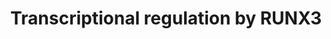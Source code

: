 ---
authors:
- ReactomeTeam
description: The transcription factor RUNX3 is a RUNX family member. All RUNX family
  members, RUNX1, RUNX2 and RUNX3, possess a highly conserved Runt domain, involved
  in DNA binding. For a more detailed description of the structure of RUNX proteins,
  please refer to the pathway 'Transcriptional regulation by RUNX1'. Similar to RUNX1
  and RUNX2, RUNX3 forms a transcriptionally active heterodimer with CBFB (CBF-beta).
  Studies in mice have shown that RUNX3 plays a role in neurogenesis and development
  of T lymphocytes. RUNX3 is implicated as a tumor suppressor gene in various human
  malignancies.<br>During nervous system formation, the Cbfb:Runx3 complex is involved
  in development of mouse proprioceptive dorsal root ganglion neurons by regulating
  expression of Ntrk3 (Neurotrophic tyrosine kinase receptor type 3) and possibly
  other genes (Inoue et al. 2002, Kramer et al. 2006, Nakamura et al. 2008, Dykes
  et al. 2011, Ogihara et al. 2016). It is not yet known whether RUNX3 is involved
  in human neuronal development and neuronal disorders.<br>RUNX3 plays a major role
  in immune response. RUNX3 regulates development of T lymphocytes. In mouse hematopoietic
  stem cells, expression of Runx3 is regulated by the transcription factor TAL1 (Landry
  et al. 2008). RUNX3 promotes the CD8+ lineage fate in developing thymocytes. In
  the CD4+ thymocyte lineage in mice, the transcription factor ThPOK induces transcription
  of SOCS family members, which repress Runx3 expression (Luckey et al. 2014). RUNX3,
  along with RUNX1 and ETS1, is implicated in regulation of transcription of the CD6
  gene, encoding a lymphocyte surface receptor expressed on developing and mature
  T cells (Arman et al. 2009). RUNX3 and ThPOK regulate intestinal CD4+ T cell immunity
  in a TGF-beta and retinoic acid-dependent manner, which is important for cellular
  defense against intestinal pathogens (Reis et al. 2013). Besides T lymphocytes,
  RUNX3 is a key transcription factor in the commitment of innate lymphoid cells ILC1
  and ILC3 (Ebihara et al. 2015). RUNX3 regulates expression of CD11A and CD49D integrin
  genes, involved in immune and inflammatory responses (Dominguez-Soto et al. 2005).
  RUNX3 is involved in mouse TGF-beta-mediated dendritic cell function and its deficiency
  is linked to airway inflammation (Fainaru et al. 2004).<br>In addition to its developmental
  role, RUNX3 is implicated as a tumor suppressor. The loss of RUNX3 expression and
  function was first causally linked to the genesis and progression of human gastric
  cancer (Li et al. 2002). Expression of RUNX3 increases in human pancreatic islet
  of Langerhans cells but not in pancreatic adenocarcinoma cells in response to differentiation
  stimulus (serum withdrawal) (Levkovitz et al. 2010). Hypermethylation of the RUNX3
  gene is associated with an increased risk for progression of Barrett's esophagus
  to esophageal adenocarcinoma (Schulmann et al. 2005). Hypermethylation-mediated
  silencing of the RUNX3 gene expression is also frequent in granulosa cell tumors
  (Dhillon et al. 2004) and has also been reported in colon cancer (Weisenberger et
  al. 2006), breast cancer (Lau et al. 2006, Huang et al. 2012), bladder cancer (Wolff
  et al. 2008) and gastric cancer (Li et al. 2002). In colorectal cancer, RUNX3 is
  one of the five markers in a gene panel used to classify CpG island methylator phenotype
  (CIMP+) (Weisenberger et al. 2006).<br>RUNX3 and CBFB are frequently downregulated
  in gastric cancer. RUNX3 cooperates with TGF-beta to maintain homeostasis in the
  stomach and is involved in TGF-beta-induced cell cycle arrest of stomach epithelial
  cells. Runx3 knockout mice exhibit decreased sensitivity to TGF-beta and develop
  gastric epithelial hyperplasia (Li et al. 2002, Chi et al. 2005). RUNX3-mediated
  inhibition of binding of TEADs:YAP1 complexes to target promoters is also implicated
  in gastric cancer suppression (Qiao et al. 2016).<br>RUNX3 is a negative regulator
  of NOTCH signaling and RUNX3-mediated inhibition of NOTCH activity may play a tumor
  suppressor role in hepatocellular carcinoma (Gao et al. 2010, Nishina et al. 2011).<br>In
  addition to RUNX3 silencing through promoter hypermethylation in breast cancer (Lau
  et al. 2006), Runx3+/- mice are predisposed to breast cancer development. RUNX3
  downregulates estrogen receptor alpha (ESR1) protein levels in a proteasome-dependent
  manner (Huang et al. 2012).<br>Besides its tumor suppressor role, mainly manifested
  through its negative effect on cell proliferation, RUNX3 can promote cancer cell
  invasion by stimulating expression of genes involved in metastasis, such as osteopontin
  (SPP1) (Whittle et al. 2015).  View original pathway at [http://www.reactome.org/PathwayBrowser/#DIAGRAM=8878159
  Reactome].
last-edited: 2021-01-25
organisms:
- Homo sapiens
redirect_from:
- /index.php/Pathway:WP4107
- /instance/WP4107
revision: null
schema-jsonld:
- '@context': https://schema.org/
  '@id': https://wikipathways.github.io/pathways/WP4107.html
  '@type': Dataset
  creator:
    '@type': Organization
    name: WikiPathways
  description: The transcription factor RUNX3 is a RUNX family member. All RUNX family
    members, RUNX1, RUNX2 and RUNX3, possess a highly conserved Runt domain, involved
    in DNA binding. For a more detailed description of the structure of RUNX proteins,
    please refer to the pathway 'Transcriptional regulation by RUNX1'. Similar to
    RUNX1 and RUNX2, RUNX3 forms a transcriptionally active heterodimer with CBFB
    (CBF-beta). Studies in mice have shown that RUNX3 plays a role in neurogenesis
    and development of T lymphocytes. RUNX3 is implicated as a tumor suppressor gene
    in various human malignancies.<br>During nervous system formation, the Cbfb:Runx3
    complex is involved in development of mouse proprioceptive dorsal root ganglion
    neurons by regulating expression of Ntrk3 (Neurotrophic tyrosine kinase receptor
    type 3) and possibly other genes (Inoue et al. 2002, Kramer et al. 2006, Nakamura
    et al. 2008, Dykes et al. 2011, Ogihara et al. 2016). It is not yet known whether
    RUNX3 is involved in human neuronal development and neuronal disorders.<br>RUNX3
    plays a major role in immune response. RUNX3 regulates development of T lymphocytes.
    In mouse hematopoietic stem cells, expression of Runx3 is regulated by the transcription
    factor TAL1 (Landry et al. 2008). RUNX3 promotes the CD8+ lineage fate in developing
    thymocytes. In the CD4+ thymocyte lineage in mice, the transcription factor ThPOK
    induces transcription of SOCS family members, which repress Runx3 expression (Luckey
    et al. 2014). RUNX3, along with RUNX1 and ETS1, is implicated in regulation of
    transcription of the CD6 gene, encoding a lymphocyte surface receptor expressed
    on developing and mature T cells (Arman et al. 2009). RUNX3 and ThPOK regulate
    intestinal CD4+ T cell immunity in a TGF-beta and retinoic acid-dependent manner,
    which is important for cellular defense against intestinal pathogens (Reis et
    al. 2013). Besides T lymphocytes, RUNX3 is a key transcription factor in the commitment
    of innate lymphoid cells ILC1 and ILC3 (Ebihara et al. 2015). RUNX3 regulates
    expression of CD11A and CD49D integrin genes, involved in immune and inflammatory
    responses (Dominguez-Soto et al. 2005). RUNX3 is involved in mouse TGF-beta-mediated
    dendritic cell function and its deficiency is linked to airway inflammation (Fainaru
    et al. 2004).<br>In addition to its developmental role, RUNX3 is implicated as
    a tumor suppressor. The loss of RUNX3 expression and function was first causally
    linked to the genesis and progression of human gastric cancer (Li et al. 2002).
    Expression of RUNX3 increases in human pancreatic islet of Langerhans cells but
    not in pancreatic adenocarcinoma cells in response to differentiation stimulus
    (serum withdrawal) (Levkovitz et al. 2010). Hypermethylation of the RUNX3 gene
    is associated with an increased risk for progression of Barrett's esophagus to
    esophageal adenocarcinoma (Schulmann et al. 2005). Hypermethylation-mediated silencing
    of the RUNX3 gene expression is also frequent in granulosa cell tumors (Dhillon
    et al. 2004) and has also been reported in colon cancer (Weisenberger et al. 2006),
    breast cancer (Lau et al. 2006, Huang et al. 2012), bladder cancer (Wolff et al.
    2008) and gastric cancer (Li et al. 2002). In colorectal cancer, RUNX3 is one
    of the five markers in a gene panel used to classify CpG island methylator phenotype
    (CIMP+) (Weisenberger et al. 2006).<br>RUNX3 and CBFB are frequently downregulated
    in gastric cancer. RUNX3 cooperates with TGF-beta to maintain homeostasis in the
    stomach and is involved in TGF-beta-induced cell cycle arrest of stomach epithelial
    cells. Runx3 knockout mice exhibit decreased sensitivity to TGF-beta and develop
    gastric epithelial hyperplasia (Li et al. 2002, Chi et al. 2005). RUNX3-mediated
    inhibition of binding of TEADs:YAP1 complexes to target promoters is also implicated
    in gastric cancer suppression (Qiao et al. 2016).<br>RUNX3 is a negative regulator
    of NOTCH signaling and RUNX3-mediated inhibition of NOTCH activity may play a
    tumor suppressor role in hepatocellular carcinoma (Gao et al. 2010, Nishina et
    al. 2011).<br>In addition to RUNX3 silencing through promoter hypermethylation
    in breast cancer (Lau et al. 2006), Runx3+/- mice are predisposed to breast cancer
    development. RUNX3 downregulates estrogen receptor alpha (ESR1) protein levels
    in a proteasome-dependent manner (Huang et al. 2012).<br>Besides its tumor suppressor
    role, mainly manifested through its negative effect on cell proliferation, RUNX3
    can promote cancer cell invasion by stimulating expression of genes involved in
    metastasis, such as osteopontin (SPP1) (Whittle et al. 2015).  View original pathway
    at [http://www.reactome.org/PathwayBrowser/#DIAGRAM=8878159 Reactome].
  keywords:
  - 26S proteasome
  - ADP
  - ATP
  - Ac-CoA
  - 'Ac-K94,K171-RUNX3 '
  - Ac-K94,K171-RUNX3:CBFB:BRD2:CCND1
  - Ac-K94,K171-RUNX3:CBFB:BRD2:CCND1:HDAC4
  - Ac-K94,K171-RUNX3:CBFB:EP300
  - Ac-K94,K171-RUNX3:CBFB:EP300:BRD2
  - BCL2L11
  - BCL2L11 gene
  - 'BCL2L11 gene '
  - 'BRD2 '
  - BRD2 homodimer
  - CBFB
  - 'CBFB '
  - CCND1
  - 'CCND1 '
  - CCND1 gene
  - 'CCND1 gene '
  - CDKN1A
  - CDKN1A gene
  - 'CDKN1A gene '
  - CDKN2A gene
  - 'CDKN2A gene '
  - CH3COO-
  - 'CREBBP '
  - CTGF
  - CTGF gene
  - 'CTGF gene '
  - 'CTNNB1 '
  - CTNNB1:TCF7L2,(LEF1,TCF7L1,TCF7)
  - CTNNB1:TCF7L2,LEF1
  - CTNNB1:TCF7L2,LEF1:CCND1 Gene
  - CoA-SH
  - Coactivator Complex
  - Complex
  - Complex:HES1 Gene
  - Dimeric TGFB1
  - EP300
  - 'EP300 '
  - FOXO3
  - 'FOXO3 '
  - 'GTP '
  - H2O
  - HDAC4
  - 'HDAC4 '
  - HES1
  - HES1 gene
  - 'HES1 gene '
  - 'ITGA4 '
  - 'ITGA4 gene '
  - 'ITGAL '
  - 'ITGAL gene '
  - ITGAL gene,(ITGA4
  - ITGAL,(ITGA4)
  - JAG1
  - JAG1 gene
  - 'JAG1 gene '
  - 'KAT2A '
  - 'KAT2B '
  - 'KRAS '
  - KRAS:GTP
  - 'LEF1 '
  - 'MAML1 '
  - 'MAML2 '
  - 'MAML3 '
  - 'MAMLD1 '
  - MYC
  - MYC gene
  - 'MYC gene '
  - MyrG-p-Y419-SRC
  - 'MyrG-p-Y419-SRC '
  - MyrG-p-Y419-SRC:RUNX3
  - 'NICD1 '
  - NOTCH1 Coactivator
  - 'PSMA1 '
  - 'PSMA2 '
  - 'PSMA3 '
  - 'PSMA4 '
  - 'PSMA5 '
  - 'PSMA6 '
  - 'PSMA7 '
  - 'PSMB1 '
  - 'PSMB10 '
  - 'PSMB2 '
  - 'PSMB3 '
  - 'PSMB4 '
  - 'PSMB5 '
  - 'PSMB6 '
  - 'PSMB7 '
  - 'PSMB8 '
  - 'PSMB9 '
  - 'PSMC1 '
  - 'PSMC2 '
  - 'PSMC3 '
  - 'PSMC4 '
  - 'PSMC5 '
  - 'PSMC6 '
  - 'PSMD1 '
  - 'PSMD10 '
  - 'PSMD11 '
  - 'PSMD12 '
  - 'PSMD13 '
  - 'PSMD14 '
  - 'PSMD2 '
  - 'PSMD3 '
  - 'PSMD4 '
  - 'PSMD5 '
  - 'PSMD6 '
  - 'PSMD7 '
  - 'PSMD8 '
  - 'PSMD9 '
  - 'PSME1 '
  - 'PSME2 '
  - 'PSME3 '
  - 'PSMF1 '
  - PolyUb-K94,K148-RUNX3
  - PolyUb-RUNX3
  - 'RBPJ '
  - RORC gene
  - 'RORC gene '
  - RORC-2
  - 'RPS27A(1-76) '
  - 'RUNX1 '
  - RUNX1 gene
  - 'RUNX1 gene '
  - RUNX1 mRNA
  - RUNX1:CBFB,(Ac-K94,K171-RUNX3:CBFB:EP300:BRD2)
  - RUNX1:CBFB,(Ac-K94,K171-RUNX3:CBFB:EP300:BRD2):CDKN2A gene
  - RUNX3
  - 'RUNX3 '
  - RUNX3:CBFB
  - RUNX3:CBFB:CCND1:HDAC4
  - RUNX3:CBFB:EP300
  - RUNX3:CBFB:ITGAL
  - RUNX3:CBFB:RORC gene
  - RUNX3:CBFB:RUNX1
  - RUNX3:CTNNB1:TCF7L2,(LEF1)
  - RUNX3:CTNNB1:TCF7L2,(LEF1,TCF7L1,TCF7)
  - RUNX3:JAG1 gene
  - RUNX3:NOTCH1
  - RUNX3:TCF7L2,(LEF1,TCF7L1)
  - RUNX3:TP53 tetramer
  - RUNX3:YAP1:TEAD1,TEAD4,(TEAD2,TEAD3)
  - RUNX3:ZFHX3
  - RUNX3:p-2S-SMAD3:p-2S-SMAD3:SMAD4
  - RUNX3:p-2S-SMAD3:p-2S-SMAD3:SMAD4:CDKN1A gene
  - RUNX3:p-2S-SMAD3:p-2S-SMAD3:SMAD4:FOXO3:BCL2L11 gene
  - RUNX3:p-S166,S188-MDM2 dimer
  - 'SHFM1 '
  - 'SMAD4 '
  - SMURF
  - 'SMURF1 '
  - 'SMURF2 '
  - 'SNW1 '
  - SPP1
  - SPP1 gene
  - Signaling by
  - Signaling by NOTCH1
  - 'TCF7 '
  - 'TCF7L1 '
  - TCF7L1/TCF7L2/LEF1:CTNNB1
  - TCF7L1/TCF7L2/LEF1:CTNNB1:MYC gene
  - 'TCF7L2 '
  - 'TEAD1 '
  - 'TEAD2 '
  - 'TEAD3 '
  - 'TEAD4 '
  - TEAD:WWTR1(TAZ)
  - TEADs:YAP1
  - TEADs:YAP1:CTGF gene
  - TGF-beta Receptor
  - 'TGFB1 '
  - 'TP53 '
  - TP53 Tetramer
  - 'UBA52(1-76) '
  - 'UBB(1-76) '
  - 'UBB(153-228) '
  - 'UBB(77-152) '
  - 'UBC(1-76) '
  - 'UBC(153-228) '
  - 'UBC(229-304) '
  - 'UBC(305-380) '
  - 'UBC(381-456) '
  - 'UBC(457-532) '
  - 'UBC(533-608) '
  - 'UBC(609-684) '
  - 'UBC(77-152) '
  - Ub
  - 'WWTR1 '
  - 'YAP1 '
  - YAP1:TEAD1,TEAD4,(TEAD2,TEAD3)
  - ZFHX3
  - 'ZFHX3 '
  - coactivator
  - complex:HES1 gene
  - dimer
  - gene
  - gene)
  - gene,(ITGA4 gene)
  - p-2S-SMAD3:p-2S-SMAD3:SMAD4
  - p-S166,S188-MDM2
  - 'p-S166,S188-MDM2 '
  - 'p-S423,S425-SMAD3 '
  - p-Y-RUNX3
  - p14ARF
  - p14ARF mRNA
  license: CC0
  name: Transcriptional regulation by RUNX3
seo: CreativeWork
title: Transcriptional regulation by RUNX3
wpid: WP4107
---